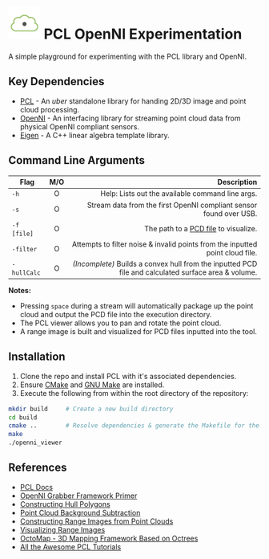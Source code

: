 ![alt text][logo] PCL OpenNI Experimentation
============

A simple playground for experimenting with the PCL library and OpenNI.

Key Dependencies
------------
* [PCL](https://github.com/PointCloudLibrary/pcl) - An *uber* standalone library for handing 2D/3D image and point cloud processing.
* [OpenNI](https://github.com/OpenNI/OpenNI) - An interfacing library for streaming point cloud data from physical OpenNI compliant sensors.
* [Eigen](http://eigen.tuxfamily.org/index.php) - A C++ linear algebra template library.

Command Line Arguments
------------
| Flag      | M/O | Description  |
| ----------|:---:|------------: |
| `-h`        | O   | Help: Lists out the available command line args. |
| `-s`        | O   | Stream data from the first OpenNI compliant sensor found over USB. |
| `-f [file]` | O   | The path to a [PCD file](http://pointclouds.org/documentation/tutorials/pcd_file_format.php#pcd-file-format) to visualize. |
| `-filter`   | O   | Attempts to filter noise & invalid points from the inputted point cloud file. |
| `-hullCalc` | O   | *(Incomplete)* Builds a convex hull from the inputted PCD file and calculated surface area & volume. |

**Notes:**
* Pressing `space` during a stream will automatically package up the point cloud and output the PCD file into the execution directory.
* The PCL viewer allows you to pan and rotate the point cloud.
* A range image is built and visualized for PCD files inputted into the tool.

Installation
------------
1. Clone the repo and install PCL with it's associated dependencies.
2. Ensure [CMake](https://cmake.org) and [GNU Make](https://www.gnu.org/software/make/) are installed.
2. Execute the following from within the root directory of the repository:
```sh
mkdir build     # Create a new build directory
cd build
cmake ..        # Resolve dependencies & generate the Makefile for the project
make
./openni_viewer
```

References
------------
* [PCL Docs](http://docs.pointclouds.org/trunk/index.html)
* [OpenNI Grabber Framework Primer](http://pointclouds.org/documentation/tutorials/openni_grabber.php)
* [Constructing Hull Polygons](http://www.pointclouds.org/documentation/tutorials/hull_2d.php)
* [Point Cloud Background Subtraction](http://answers.ros.org/question/36272/background-subtraction-of-pointcloud/)
* [Constructing Range Images from Point Clouds](http://pointclouds.org/documentation/tutorials/range_image_creation.php)
* [Visualizing Range Images](http://pointclouds.org/documentation/tutorials/range_image_visualization.php)
* [OctoMap - 3D Mapping Framework Based on Octrees](http://octomap.github.io)
* [All the Awesome PCL Tutorials](http://pointclouds.org/documentation/tutorials/)

[logo]: icon64.png "PCL Logo"
